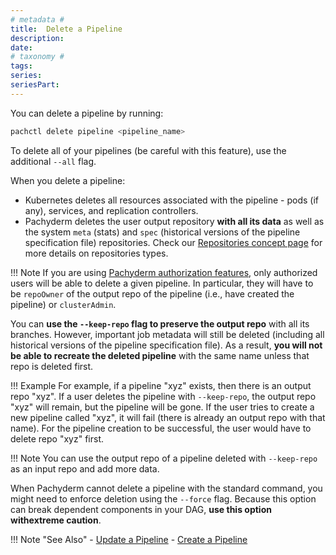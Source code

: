 ```yaml
---
# metadata # 
title:  Delete a Pipeline
description: 
date: 
# taxonomy #
tags: 
series:
seriesPart:
---
```


You can delete a pipeline by running:

```s
pachctl delete pipeline <pipeline_name>
```

To delete all of your pipelines (be careful with this feature), use the additional  `--all` flag.

When you delete a pipeline: 

* Kubernetes deletes all resources associated with the pipeline - pods (if any), services, and replication controllers.
* Pachyderm deletes the user output repository **with all its data** as well as the system `meta` (stats) and `spec` (historical versions of the pipeline specification file) repositories. Check our [Repositories concept page](../../../concepts/data-concepts/repo/#definition) for more details on repositories types.


!!! Note
     If you are using [Pachyderm authorization features](../../enterprise/auth/authorization/index.md), only authorized users will be able to delete a given pipeline. In particular, they will have to be `repoOwner` of the output repo of the pipeline (i.e., have created the pipeline) or `clusterAdmin`. 

You can **use the `--keep-repo` flag to preserve the output repo** with all its branches. However, important job metadata will still be deleted (including all historical versions of the pipeline specification file).
As a result, **you will not be able to recreate the deleted pipeline** with the same name unless that repo is deleted first. 

!!! Example 
     For example, if a pipeline "xyz" exists, then there is an output repo "xyz". If a user deletes the pipeline with `--keep-repo`, the output repo "xyz" will remain, but the pipeline will be gone. If the user tries to create a new pipeline called "xyz", it will fail (there is already an output repo with that name). For the pipeline creation to be successful, the user would have to delete repo "xyz" first.

!!! Note 
     You can use the output repo of a pipeline deleted with `--keep-repo` as an input repo and add more data.  
     
When Pachyderm cannot delete a pipeline with the standard command, you might need to enforce deletion using the `--force` flag. Because this option can break dependent components in your DAG, **use this option withextreme caution**.


!!! Note  "See Also" 
     - [Update a Pipeline](../updating-pipelines/) 
     - [Create a Pipeline](../create-pipeline/)